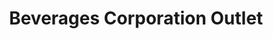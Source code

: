 ---
title: "Beverages Corporation Outlet"
url: /kuthuparamba/beverages-corporation-outlet/
shop: alcohol
---